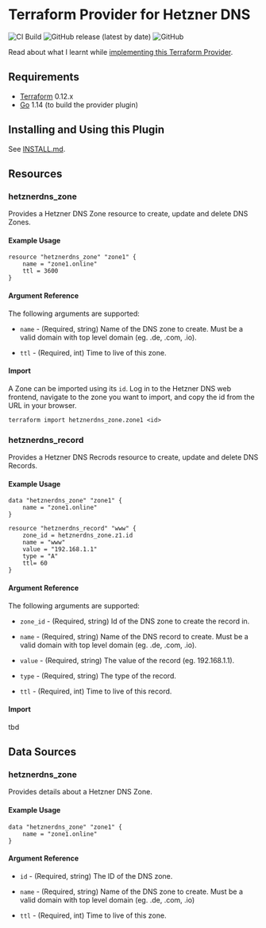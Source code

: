 # Terraform Provider for Hetzner DNS

![CI Build](https://github.com/timohirt/terraform-provider-hetznerdns/workflows/CI%20Build/badge.svg?branch=master)
![GitHub release (latest by date)](https://img.shields.io/github/v/release/timohirt/terraform-provider-hetznerdns)
![GitHub](https://img.shields.io/github/license/timohirt/terraform-provider-hetznerdns)

Read about what I learnt while [implementing this Terraform Provider](http://www.timohirt.de/blog/implementing-a-terraform-provider/).

## Requirements

- [Terraform](https://www.terraform.io/downloads.html) 0.12.x
- [Go](https://golang.org/) 1.14 (to build the provider plugin)

## Installing and Using this Plugin

See [INSTALL.md](./INSTALL.md).

## Resources

### hetznerdns_zone

Provides a Hetzner DNS Zone resource to create, update and delete DNS Zones.

#### Example Usage

```
resource "hetznerdns_zone" "zone1" {
    name = "zone1.online"
    ttl = 3600
}
```

#### Argument Reference

The following arguments are supported:

- `name` - (Required, string) Name of the DNS zone to create. 
  Must be a valid domain with top level domain (eg. .de, .com, .io).

- `ttl` - (Required, int) Time to live of this zone.

#### Import

A Zone can be imported using its `id`. Log in to the Hetzner DNS web frontend,
navigate to the zone you want to import, and copy the id from the URL in your
browser.

```
terraform import hetznerdns_zone.zone1 <id>
```

### hetznerdns_record

Provides a Hetzner DNS Recrods resource to create, update and delete DNS Records.

#### Example Usage

```
data "hetznerdns_zone" "zone1" {
    name = "zone1.online"
}

resource "hetznerdns_record" "www" {
    zone_id = hetznerdns_zone.z1.id
    name = "www"
    value = "192.168.1.1"
    type = "A"
    ttl= 60
}
```

#### Argument Reference

The following arguments are supported:

- `zone_id` - (Required, string) Id of the DNS zone to create
  the record in. 

- `name` - (Required, string) Name of the DNS record to create. 
  Must be a valid domain with top level domain (eg. .de, .com, .io).

- `value` - (Required, string) The value of the record (eg. 192.168.1.1).

- `type` - (Required, string) The type of the record.

- `ttl` - (Required, int) Time to live of this record.

#### Import

tbd

## Data Sources

### hetznerdns_zone

Provides details about a Hetzner DNS Zone.

#### Example Usage

```
data "hetznerdns_zone" "zone1" {
	name = "zone1.online"
}
```

#### Argument Reference

- `id` - (Required, string) The ID of the DNS zone.

- `name` - (Required, string) Name of the DNS zone to create. 
  Must be a valid domain with top level domain (eg. .de, .com, .io)

- `ttl` - (Required, int) Time to live of this zone.
